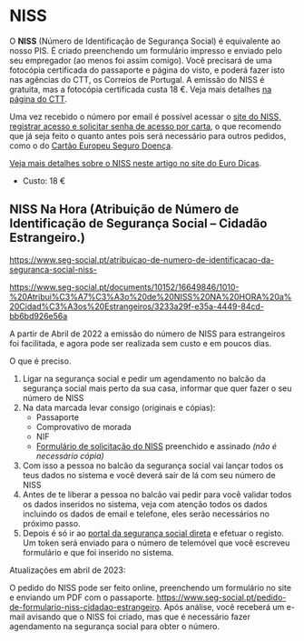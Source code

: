 # NISS



O **NISS** (Número de Identificação de Segurança Social) é equivalente ao nosso PIS. É criado preenchendo um formulário impresso e enviado pelo seu empregador (ao menos foi assim comigo). Você precisará de uma fotocópia certificada do passaporte e página do visto, e poderá fazer isto nas agências do CTT, os Correios de Portugal. A emissão do NISS é gratuita, mas a fotocópia certificada custa 18 €. Veja mais detalhes [na página do CTT](https://www.online24.pt/autenticacao-de-documentos-nos-ctt/).

Uma vez recebido o número por email é possível acessar o [site do NISS, registrar acesso e solicitar senha de acesso por carta](https://app.seg-social.pt/sso/login?service=https%3A%2F%2Fapp.seg-social.pt%2Fptss%2Fcaslogin), o que recomendo que já seja feito o quanto antes pois será necessário para outros pedidos, como o do [Cartão Europeu Seguro Doença](https://github.com/nighto/brasil-portugal#cart%C3%A3o-europeu-seguro-doen%C3%A7a).

[Veja mais detalhes sobre o NISS neste artigo no site do Euro Dicas](https://www.eurodicas.com.br/niss-como-fazer/).

* Custo: 18 €

## NISS Na Hora (Atribuição de Número de Identificação de Segurança Social – Cidadão Estrangeiro.)

https://www.seg-social.pt/atribuicao-de-numero-de-identificacao-da-seguranca-social-niss-

https://www.seg-social.pt/documents/10152/16649846/1010-%20Atribui%C3%A7%C3%A3o%20de%20NISS%20NA%20HORA%20a%20Cidad%C3%A3os%20Estrangeiros/3233a29f-e35a-4449-84cd-bb6bd926e56a

A partir de Abril de 2022 a emissão do número de NISS para estrangeiros foi facilitada, e agora pode ser realizada sem custo e em poucos dias.

O que é preciso.

1. Ligar na segurança social e pedir um agendamento no balcão da segurança social mais perto da sua casa, informar que quer fazer o seu número de NISS
2. Na data marcada levar consigo (originais e cópias):
    - Passaporte
    - Comprovativo de morada
    - NIF
    - <a href="https://www.seg-social.pt/documents/10152/21741/RV_1006_DGSS/d40ab4c2-9080-4bf9-a8ae-a772b43edc2b">Formulário de solicitação do NISS</a> preenchido e assinado <i>(não é necessário cópia)</i>
3. Com isso a pessoa no balcão da segurança social vai lançar todos os teus dados no sistema e você deverá sair de lá com seu número de NISS
4. Antes de te liberar a pessoa no balcão vai pedir para você validar todos os dados inseridos no sistema, veja com atenção todos os dados incluindo os dados de email e telefone, eles serão necessários no próximo passo.
5. Depois é só ir ao <a href="https://app.seg-social.pt/sso/login?service=https%3A%2F%2Fapp.seg-social.pt%2Fptss%2Fcaslogin">portal da segurança social direta</a> e efetuar o registo. Um token será enviado para o número de telemóvel que você escreveu formulário e que foi inserido no sistema. 

Atualizações em abril de 2023:

O pedido do NISS pode ser feito online, preenchendo um formulário no site e enviando um PDF com o passaporte. https://www.seg-social.pt/pedido-de-formulario-niss-cidadao-estrangeiro. Após análise, você receberá um e-mail avisando que o NISS foi criado, mas que é necessário fazer agendamento na segurança social para obter o número.     
